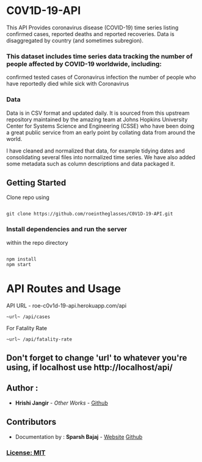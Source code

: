 # C0V1D-19-API

This API Provides coronavirus disease (COVID-19) time series listing confirmed cases, reported deaths and reported recoveries. Data is disaggregated by country (and sometimes subregion). 

### This dataset includes time series data tracking the number of people affected by COVID-19 worldwide, including:

confirmed tested cases of Coronavirus infection
the number of people who have reportedly died while sick with Coronavirus

### Data
Data is in CSV format and updated daily. It is sourced from this upstream repository maintained by the amazing team at Johns Hopkins University Center for Systems Science and Engineering (CSSE) who have been doing a great public service from an early point by collating data from around the world.

I have cleaned and normalized that data, for example tidying dates and consolidating several files into normalized time series. We have also added some metadata such as column descriptions and data packaged it.
  

## Getting Started  

Clone repo using

```

git clone https://github.com/roeintheglasses/C0V1D-19-API.git

```
### Install dependencies and run the server

within the repo directory

```

npm install
npm start

```
# API Routes and Usage
API URL - roe-c0v1d-19-api.herokuapp.com/api

```
~url~ /api/cases

```

For Fatality Rate

```
~url~ /api/fatality-rate

```
## Don't forget to change 'url' to whatever you're using, if localhost use http://localhost/api/

## Author :

*  **Hrishi Jangir** - *Other Works* - [Github](https://github.com/roeintheglasses)

## Contributors 

* Documentation by : **Sparsh Bajaj** - [Website](https://sparshbajaj.co)  [Github](https://github.com/sparshbajaj)


### [License: MIT](LICENSE.md)  